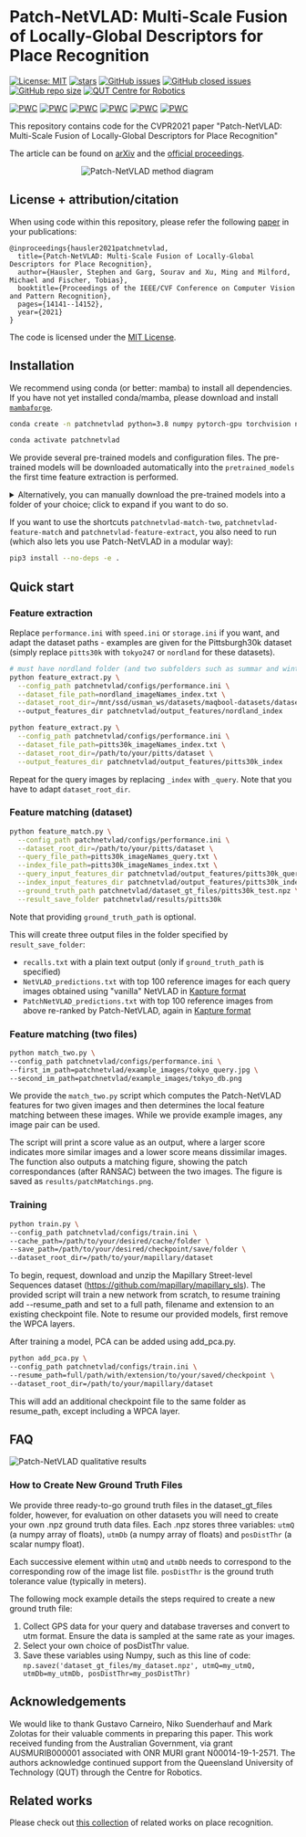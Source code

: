 # Patch-NetVLAD: Multi-Scale Fusion of Locally-Global Descriptors for Place Recognition
[![License: MIT](https://img.shields.io/badge/License-MIT-yellow.svg?style=flat-square)](https://creativecommons.org/licenses/by-nc-sa/4.0/)
[![stars](https://img.shields.io/github/stars/QVPR/Patch-NetVLAD.svg?style=flat-square)](https://github.com/QVPR/Patch-NetVLAD/stargazers)
[![GitHub issues](https://img.shields.io/github/issues/QVPR/Patch-NetVLAD.svg?style=flat-square)](https://github.com/QVPR/Patch-NetVLAD/issues)
[![GitHub closed issues](https://img.shields.io/github/issues-closed-raw/QVPR/Patch-NetVLAD?style=flat-square)](https://github.com/QVPR/Patch-NetVLAD/issues?q=is%3Aissue+is%3Aclosed)
[![GitHub repo size](https://img.shields.io/github/repo-size/QVPR/Patch-NetVLAD.svg?style=flat-square)](./README.md)
[![QUT Centre for Robotics](https://img.shields.io/badge/collection-QUT%20Robotics-%23043d71?style=flat-square)](https://qcr.github.io/collection/vpr_overview/)

[![PWC](https://img.shields.io/endpoint.svg?url=https://paperswithcode.com/badge/patch-netvlad-multi-scale-fusion-of-locally/visual-localization-on-extended-cmu-seasons&style=flat-square)](https://paperswithcode.com/sota/visual-localization-on-extended-cmu-seasons?p=patch-netvlad-multi-scale-fusion-of-locally)
[![PWC](https://img.shields.io/endpoint.svg?url=https://paperswithcode.com/badge/patch-netvlad-multi-scale-fusion-of-locally/visual-place-recognition-on-mapillary-val&style=flat-square)](https://paperswithcode.com/sota/visual-place-recognition-on-mapillary-val?p=patch-netvlad-multi-scale-fusion-of-locally)
[![PWC](https://img.shields.io/endpoint.svg?url=https://paperswithcode.com/badge/patch-netvlad-multi-scale-fusion-of-locally/visual-place-recognition-on-nordland&style=flat-square)](https://paperswithcode.com/sota/visual-place-recognition-on-nordland?p=patch-netvlad-multi-scale-fusion-of-locally)
[![PWC](https://img.shields.io/endpoint.svg?url=https://paperswithcode.com/badge/patch-netvlad-multi-scale-fusion-of-locally/visual-place-recognition-on-pittsburgh-30k&style=flat-square)](https://paperswithcode.com/sota/visual-place-recognition-on-pittsburgh-30k?p=patch-netvlad-multi-scale-fusion-of-locally)
[![PWC](https://img.shields.io/endpoint.svg?url=https://paperswithcode.com/badge/patch-netvlad-multi-scale-fusion-of-locally/visual-localization-on-robotcar-seasons-v2&style=flat-square)](https://paperswithcode.com/sota/visual-localization-on-robotcar-seasons-v2?p=patch-netvlad-multi-scale-fusion-of-locally)
[![PWC](https://img.shields.io/endpoint.svg?url=https://paperswithcode.com/badge/patch-netvlad-multi-scale-fusion-of-locally/visual-place-recognition-on-tokyo247&style=flat-square)](https://paperswithcode.com/sota/visual-place-recognition-on-tokyo247?p=patch-netvlad-multi-scale-fusion-of-locally)

This repository contains code for the CVPR2021 paper "Patch-NetVLAD: Multi-Scale Fusion of Locally-Global Descriptors for Place Recognition"

The article can be found on [arXiv](https://arxiv.org/abs/2103.01486) and the [official proceedings](https://openaccess.thecvf.com/content/CVPR2021/html/Hausler_Patch-NetVLAD_Multi-Scale_Fusion_of_Locally-Global_Descriptors_for_Place_Recognition_CVPR_2021_paper.html).

<p style="width: 50%; display: block; margin-left: auto; margin-right: auto">
  <img src="./assets/patch_netvlad_method_diagram.png" alt="Patch-NetVLAD method diagram"/>
</p>

## License + attribution/citation

When using code within this repository, please refer the following [paper](https://openaccess.thecvf.com/content/CVPR2021/html/Hausler_Patch-NetVLAD_Multi-Scale_Fusion_of_Locally-Global_Descriptors_for_Place_Recognition_CVPR_2021_paper.html) in your publications:
```
@inproceedings{hausler2021patchnetvlad,
  title={Patch-NetVLAD: Multi-Scale Fusion of Locally-Global Descriptors for Place Recognition},
  author={Hausler, Stephen and Garg, Sourav and Xu, Ming and Milford, Michael and Fischer, Tobias},
  booktitle={Proceedings of the IEEE/CVF Conference on Computer Vision and Pattern Recognition},
  pages={14141--14152},
  year={2021}
}
```

The code is licensed under the [MIT License](./LICENSE).

## Installation
We recommend using conda (or better: mamba) to install all dependencies. If you have not yet installed conda/mamba, please download and install [`mambaforge`](https://github.com/conda-forge/miniforge).

```bash
conda create -n patchnetvlad python=3.8 numpy pytorch-gpu torchvision natsort tqdm opencv pillow scikit-learn faiss matplotlib-base -c conda-forge

conda activate patchnetvlad
```

We provide several pre-trained models and configuration files. The pre-trained models will be downloaded automatically into the `pretrained_models` the first time feature extraction is performed.

<details>
  <summary>Alternatively, you can manually download the pre-trained models into a folder of your choice; click to expand if you want to do so.</summary>

  We recommend downloading the models into the `pretrained_models` folder (which is setup in the config files within the `configs` directory):

  ```bash
  # Note: the pre-trained models will be downloaded automatically the first time feature extraction is performed
  # the steps below are optional!

  # You can use the download script which automatically downloads the models:
  python ./download_models.py

  # Manual download:
  cd pretrained_models
  wget -O mapillary_WPCA128.pth.tar https://cloudstor.aarnet.edu.au/plus/s/vvr0jizjti0z2LR/download
  wget -O mapillary_WPCA512.pth.tar https://cloudstor.aarnet.edu.au/plus/s/DFxbGgFwh1y1wAz/download
  wget -O mapillary_WPCA4096.pth.tar https://cloudstor.aarnet.edu.au/plus/s/ZgW7DMEpeS47ELI/download
  wget -O pittsburgh_WPCA128.pth.tar https://cloudstor.aarnet.edu.au/plus/s/2ORvaCckitjz4Sd/download
  wget -O pittsburgh_WPCA512.pth.tar https://cloudstor.aarnet.edu.au/plus/s/WKl45MoboSyB4SH/download
  wget -O pittsburgh_WPCA4096.pth.tar https://cloudstor.aarnet.edu.au/plus/s/1aoTGbFjsekeKlB/download
  ```
</details>

If you want to use the shortcuts `patchnetvlad-match-two`, `patchnetvlad-feature-match` and `patchnetvlad-feature-extract`, you also need to run (which also lets you use Patch-NetVLAD in a modular way):
```bash
pip3 install --no-deps -e .
```


## Quick start

### Feature extraction
Replace `performance.ini` with `speed.ini` or `storage.ini` if you want, and adapt the dataset paths - examples are given for the Pittsburgh30k dataset (simply replace `pitts30k` with `tokyo247` or `nordland` for these datasets).

```bash
# must have nordland folder (and two subfolders such as summar and winter)
python feature_extract.py \
  --config_path patchnetvlad/configs/performance.ini \
  --dataset_file_path=nordland_imageNames_index.txt \
  --dataset_root_dir=/mnt/ssd/usman_ws/datasets/maqbool-datasets/datasets-place-recognition \          
  --output_features_dir patchnetvlad/output_features/nordland_index

python feature_extract.py \
  --config_path patchnetvlad/configs/performance.ini \
  --dataset_file_path=pitts30k_imageNames_index.txt \
  --dataset_root_dir=/path/to/your/pitts/dataset \
  --output_features_dir patchnetvlad/output_features/pitts30k_index  
```

Repeat for the query images by replacing `_index` with `_query`. Note that you have to adapt `dataset_root_dir`.

### Feature matching (dataset)
```bash
python feature_match.py \
  --config_path patchnetvlad/configs/performance.ini \
  --dataset_root_dir=/path/to/your/pitts/dataset \
  --query_file_path=pitts30k_imageNames_query.txt \
  --index_file_path=pitts30k_imageNames_index.txt \
  --query_input_features_dir patchnetvlad/output_features/pitts30k_query \
  --index_input_features_dir patchnetvlad/output_features/pitts30k_index \
  --ground_truth_path patchnetvlad/dataset_gt_files/pitts30k_test.npz \
  --result_save_folder patchnetvlad/results/pitts30k
```

Note that providing `ground_truth_path` is optional.

This will create three output files in the folder specified by `result_save_folder`:
- `recalls.txt` with a plain text output (only if `ground_truth_path` is specified)
- `NetVLAD_predictions.txt` with top 100 reference images for each query images obtained using "vanilla" NetVLAD in [Kapture format](https://github.com/naver/kapture)
- `PatchNetVLAD_predictions.txt` with top 100 reference images from above re-ranked by Patch-NetVLAD, again in [Kapture format](https://github.com/naver/kapture)

### Feature matching (two files)
```bash
python match_two.py \
--config_path patchnetvlad/configs/performance.ini \
--first_im_path=patchnetvlad/example_images/tokyo_query.jpg \
--second_im_path=patchnetvlad/example_images/tokyo_db.png
```

We provide the `match_two.py` script which computes the Patch-NetVLAD features for two given images and then determines the local feature matching between these images. While we provide example images, any image pair can be used.

The script will print a score value as an output, where a larger score indicates more similar images and a lower score means dissimilar images. The function also outputs a matching figure, showing the patch correspondances (after RANSAC) between the two images. The figure is saved as `results/patchMatchings.png`.

### Training
```bash
python train.py \
--config_path patchnetvlad/configs/train.ini \
--cache_path=/path/to/your/desired/cache/folder \
--save_path=/path/to/your/desired/checkpoint/save/folder \
--dataset_root_dir=/path/to/your/mapillary/dataset
```

To begin, request, download and unzip the Mapillary Street-level Sequences dataset (https://github.com/mapillary/mapillary_sls).
The provided script will train a new network from scratch, to resume training add --resume_path and set to a full path, filename and extension to an existing checkpoint file. Note to resume our provided models, first remove the WPCA layers.

After training a model, PCA can be added using add_pca.py.
```bash
python add_pca.py \
--config_path patchnetvlad/configs/train.ini \
--resume_path=full/path/with/extension/to/your/saved/checkpoint \
--dataset_root_dir=/path/to/your/mapillary/dataset
```

This will add an additional checkpoint file to the same folder as resume_path, except including a WPCA layer.

## FAQ
![Patch-NetVLAD qualitative results](./assets/patch_netvlad_qualitative_results.jpg)

### How to Create New Ground Truth Files

We provide three ready-to-go ground truth files in the dataset_gt_files folder, however, for evaluation on other datasets you will need to create your own .npz ground truth data files.
Each .npz stores three variables: `utmQ` (a numpy array of floats), `utmDb` (a numpy array of floats) and `posDistThr` (a scalar numpy float).

Each successive element within `utmQ` and `utmDb` needs to correspond to the corresponding row of the image list file. `posDistThr` is the ground truth tolerance value (typically in meters).

The following mock example details the steps required to create a new ground truth file:
1. Collect GPS data for your query and database traverses and convert to utm format. Ensure the data is sampled at the same rate as your images.
2. Select your own choice of posDistThr value.
3. Save these variables using Numpy, such as this line of code:
`np.savez('dataset_gt_files/my_dataset.npz', utmQ=my_utmQ, utmDb=my_utmDb, posDistThr=my_posDistThr)`

## Acknowledgements
We would like to thank Gustavo Carneiro, Niko Suenderhauf and Mark Zolotas for their valuable comments in preparing this paper. This work received funding from the Australian Government, via grant AUSMURIB000001 associated with ONR MURI grant N00014-19-1-2571. The authors acknowledge continued support from the Queensland University of Technology (QUT) through the Centre for Robotics.

## Related works
Please check out [this collection](https://qcr.github.io/collection/vpr_overview/) of related works on place recognition.
